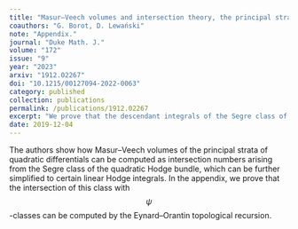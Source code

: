 ```yaml
---
title: "Masur–Veech volumes and intersection theory, the principal strata of quadratic differentials"
coauthors: "G. Borot, D. Lewański"
note: "Appendix."
journal: "Duke Math. J."
volume: "172"
issue: "9"
year: "2023"
arxiv: "1912.02267"
doi: "10.1215/00127094-2022-0063"
category: published
collection: publications
permalink: /publications/1912.02267
excerpt: "We prove that the descendant integrals of the Segre class of the quadratic Hodge bundle are computed by topological recursion."
date: 2019-12-04
---
```


The authors show how Masur–Veech volumes of the principal strata of quadratic differentials can be computed as intersection numbers arising from the Segre class of the quadratic Hodge bundle, which can be further simplified to certain linear Hodge integrals. In the appendix, we prove that the intersection of this class with $$\psi$$-classes can be computed by the Eynard–Orantin topological recursion. 